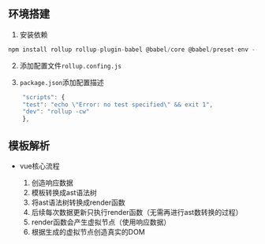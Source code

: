 ## 环境搭建

1. 安装依赖

```js
npm install rollup rollup-plugin-babel @babel/core @babel/preset-env --save-dev
```

2. 添加配置文件`rollup.confing.js`

3. `package.json`添加配置描述

```js
    "scripts": {
    "test": "echo \"Error: no test specified\" && exit 1",
    "dev": "rollup -cw"
    },
```

## 模板解析

* vue核心流程

    1. 创造响应数据
    2. 模板转换成ast语法树
    3. 将ast语法树转换成render函数
    4. 后续每次数据更新只执行render函数（无需再进行ast数转换的过程）
    5. render函数会产生虚拟节点（使用响应数据）
    6. 根据生成的虚拟节点创造真实的DOM